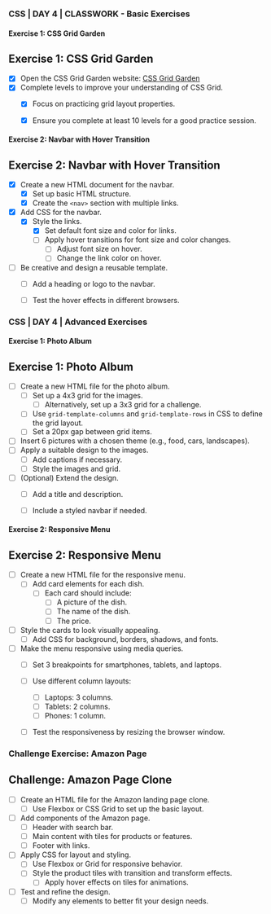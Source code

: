 

### CSS | DAY 4 | CLASSWORK - Basic Exercises

#### Exercise 1: CSS Grid Garden

## Exercise 1: CSS Grid Garden
- [x] Open the CSS Grid Garden website: [CSS Grid Garden](https://cssgridgarden.com/#de)
- [x] Complete levels to improve your understanding of CSS Grid.
  - [x] Focus on practicing grid layout properties.
  - [x] Ensure you complete at least 10 levels for a good practice session.


#### Exercise 2: Navbar with Hover Transition

## Exercise 2: Navbar with Hover Transition
- [x] Create a new HTML document for the navbar.
  - [x] Set up basic HTML structure.
  - [x] Create the `<nav>` section with multiple links.
- [x] Add CSS for the navbar.
  - [x] Style the links.
    - [x] Set default font size and color for links.
    - [ ] Apply hover transitions for font size and color changes.
      - [ ] Adjust font size on hover.
      - [ ] Change the link color on hover.
- [ ] Be creative and design a reusable template.
  - [ ] Add a heading or logo to the navbar.
  - [ ] Test the hover effects in different browsers.


### CSS | DAY 4 | Advanced Exercises

#### Exercise 1: Photo Album

## Exercise 1: Photo Album
- [ ] Create a new HTML file for the photo album.
  - [ ] Set up a 4x3 grid for the images.
    - [ ] Alternatively, set up a 3x3 grid for a challenge.
  - [ ] Use `grid-template-columns` and `grid-template-rows` in CSS to define the grid layout.
  - [ ] Set a 20px gap between grid items.
- [ ] Insert 6 pictures with a chosen theme (e.g., food, cars, landscapes).
- [ ] Apply a suitable design to the images.
  - [ ] Add captions if necessary.
  - [ ] Style the images and grid.
- [ ] (Optional) Extend the design.
  - [ ] Add a title and description.
  - [ ] Include a styled navbar if needed.


#### Exercise 2: Responsive Menu

## Exercise 2: Responsive Menu
- [ ] Create a new HTML file for the responsive menu.
  - [ ] Add card elements for each dish.
    - [ ] Each card should include:
      - [ ] A picture of the dish.
      - [ ] The name of the dish.
      - [ ] The price.
- [ ] Style the cards to look visually appealing.
  - [ ] Add CSS for background, borders, shadows, and fonts.
- [ ] Make the menu responsive using media queries.
  - [ ] Set 3 breakpoints for smartphones, tablets, and laptops.
  - [ ] Use different column layouts:
    - [ ] Laptops: 3 columns.
    - [ ] Tablets: 2 columns.
    - [ ] Phones: 1 column.
  - [ ] Test the responsiveness by resizing the browser window.


### Challenge Exercise: Amazon Page

## Challenge: Amazon Page Clone
- [ ] Create an HTML file for the Amazon landing page clone.
  - [ ] Use Flexbox or CSS Grid to set up the basic layout.
- [ ] Add components of the Amazon page.
  - [ ] Header with search bar.
  - [ ] Main content with tiles for products or features.
  - [ ] Footer with links.
- [ ] Apply CSS for layout and styling.
  - [ ] Use Flexbox or Grid for responsive behavior.
  - [ ] Style the product tiles with transition and transform effects.
    - [ ] Apply hover effects on tiles for animations.
- [ ] Test and refine the design.
  - [ ] Modify any elements to better fit your design needs.

